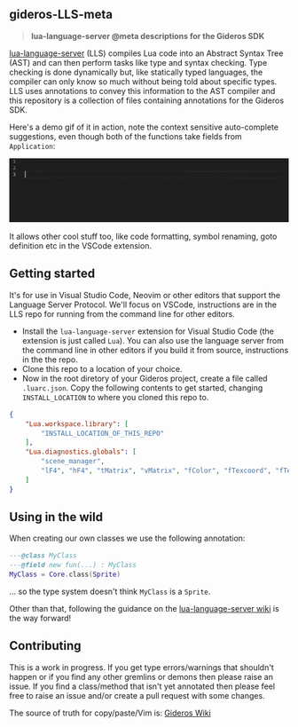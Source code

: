 gideros-LLS-meta
-----
>**lua-language-server @meta descriptions for the Gideros SDK**

[lua-language-server](https://github.com/sumneko/lua-language-server) (LLS) compiles Lua code into an Abstract Syntax Tree (AST) and can then perform tasks like type and syntax checking. Type checking is done dynamically but, like statically typed languages, the compiler can only know so much without being told about specific types. LLS uses annotations to convey this information to the AST compiler and this repository is a collection of files containing annotations for the Gideros SDK.

Here's a demo gif of it in action, note the context sensitive auto-complete suggestions, even though both of the functions take fields from `Application`:

![demo](demo.gif)

It allows other cool stuff too, like code formatting, symbol renaming, goto definition etc in the VSCode extension.

## Getting started
It's for use in Visual Studio Code, Neovim or other editors that support the Language Server Protocol. We'll focus on VSCode, instructions are in the LLS repo for running from the command line for other editors.
- Install the `lua-language-server` extension for Visual Studio Code (the extension is just called `Lua`). You can also use the language server from the command line in other editors if you build it from source, instructions in the the repo.
- Clone this repo to a location of your choice.
- Now in the root diretory of your Gideros project, create a file called `.luarc.json`. Copy the following contents to get started, changing `INSTALL_LOCATION` to where you cloned this repo to.
```json
{
    "Lua.workspace.library": [
        "INSTALL_LOCATION_OF_THIS_REPO"
    ],
    "Lua.diagnostics.globals": [
        "scene_manager",
        "lF4", "hF4", "tMatrix", "vMatrix", "fColor", "fTexcoord", "fTexture", "texture2D", "discard"
    ]
}
```

## Using in the wild
When creating our own classes we use the following annotation:
```lua
---@class MyClass
---@field new fun(...) : MyClass
MyClass = Core.class(Sprite)
```
... so the type system doesn't think `MyClass` is a `Sprite`.

Other than that, following the guidance on the [lua-language-server wiki](https://github.com/sumneko/lua-language-server/wiki) is the way forward!

## Contributing
This is a work in progress. If you get type errors/warnings that shouldn't happen or if you find any other gremlins or demons then please raise an issue. If you find a class/method that isn't yet annotated then please feel free to raise an issue and/or create a pull request with some changes.

The source of truth for copy/paste/Vim is:
[Gideros Wiki](https://wiki.gideros.rocks)
